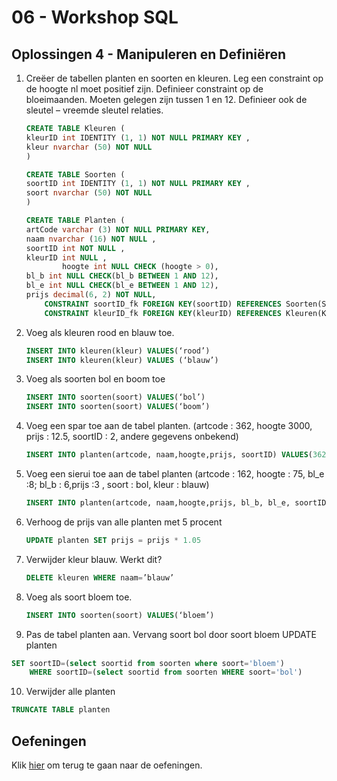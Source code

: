 # 06 - Workshop SQL

## Oplossingen 4 - Manipuleren en Definiëren
1. Creëer de tabellen planten en soorten en kleuren. Leg een constraint op de hoogte nl moet positief zijn. Definieer constraint op de bloeimaanden. Moeten gelegen zijn tussen 1 en 12. Definieer ook de sleutel – vreemde sleutel relaties. 
    ```sql
    CREATE TABLE Kleuren ( 
    kleurID int IDENTITY (1, 1) NOT NULL PRIMARY KEY , 
    kleur nvarchar (50) NOT NULL   
    )  

    CREATE TABLE Soorten ( 
    soortID int IDENTITY (1, 1) NOT NULL PRIMARY KEY , 
    soort nvarchar (50) NOT NULL  
    )  

    CREATE TABLE Planten ( 
    artCode varchar (3) NOT NULL PRIMARY KEY, 
    naam nvarchar (16) NOT NULL , 
    soortID int NOT NULL , 
    kleurID int NULL , 
            hoogte int NULL CHECK (hoogte > 0), 
    bl_b int NULL CHECK(bl_b BETWEEN 1 AND 12), 
    bl_e int NULL CHECK(bl_e BETWEEN 1 AND 12), 
    prijs decimal(6, 2) NOT NULL, 
        CONSTRAINT soortID_fk FOREIGN KEY(soortID) REFERENCES Soorten(SoortID), 
        CONSTRAINT kleurID_fk FOREIGN KEY(kleurID) REFERENCES Kleuren(KleurID)) 
    ```

2. Voeg als kleuren rood en blauw toe. 
    ```sql
    INSERT INTO kleuren(kleur) VALUES(‘rood’) 
    INSERT INTO kleuren(kleur) VALUES (‘blauw’) 
    ```

3. Voeg als soorten bol en boom toe 
    ```sql
    INSERT INTO soorten(soort) VALUES(‘bol’) 
    INSERT INTO soorten(soort) VALUES(‘boom’) 
    ```

4. Voeg een spar toe aan de tabel planten. (artcode : 362, hoogte 3000, prijs : 12.5, soortID : 2, andere gegevens onbekend) 
    ```sql
    INSERT INTO planten(artcode, naam,hoogte,prijs, soortID) VALUES(362,’spar’,3000,12.5,2)  (in values mag je geen selects gebruiken) 
    ```

5. Voeg een sierui toe aan de tabel planten (artcode : 162, hoogte : 75, bl_e :8; bl_b : 6,prijs :3 , soort : bol, kleur : blauw) 
    ```sql
    INSERT INTO planten(artcode, naam,hoogte,prijs, bl_b, bl_e, soortID, kleurID)  VALUES(162,’sierui’,75,3,6,8, 1,2) 
    ```

6. Verhoog de prijs van alle planten met 5 procent 
    ```sql 
    UPDATE planten SET prijs = prijs * 1.05  
    ```

7. Verwijder kleur blauw. Werkt dit? 
    ```sql
    DELETE kleuren WHERE naam=’blauw’ 
    ```

8. Voeg als soort bloem toe.  
    ```sql
    INSERT INTO soorten(soort) VALUES(‘bloem’) 
    ```

9. Pas de tabel planten aan. Vervang soort bol door soort bloem 
UPDATE planten  
```sql
SET soortID=(select soortid from soorten where soort='bloem')  
    WHERE soortID=(select soortid from soorten WHERE soort='bol') 
```

10. Verwijder alle planten 
```sql
TRUNCATE TABLE planten
``` 

## Oefeningen
Klik [hier](../exercises.md) om terug te gaan naar de oefeningen.
